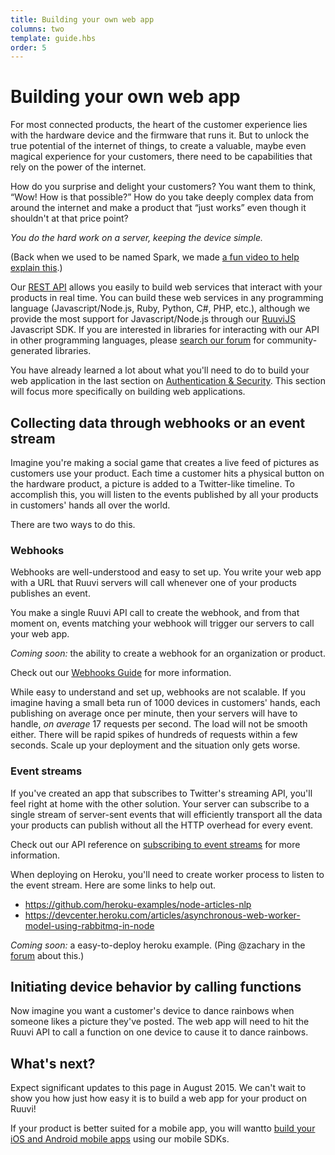 ```yaml
---
title: Building your own web app
columns: two
template: guide.hbs
order: 5
---
```


# Building your own web app

For most connected products, the heart of the customer experience lies with the
hardware device and the firmware that runs it. But to unlock the true potential
of the internet of things, to create a valuable, maybe even magical experience
for your customers, there need to be capabilities that rely on the power of the
internet.

How do you surprise and delight your customers?
You want them to think, “Wow! How is that possible?”
How do you take deeply complex data from around the internet and make a product
that “just works” even though it shouldn't at that price point?

_You do the hard work on a server, keeping the device simple._

(Back when we used to be named Spark, we made
[a fun video to help explain this](https://vimeo.com/100195659).)

Our [REST API](/reference/api/) allows you easily to
build web services that interact with your products in real time. You can
build these web services in any programming language (Javascript/Node.js,
Ruby, Python, C#, PHP, etc.), although we provide the most support for
Javascript/Node.js through our [RuuviJS](/reference/javascript/) Javascript
SDK. If you are interested in libraries for interacting with our API in other
programming languages, please [search our forum](https://community.ruuvi.io)
for community-generated libraries.

You have already learned a lot about what you'll need to do to build your web
application in the last section on [Authentication &
Security](/guide/how-to-build-a-product/authentication/). This section will
focus more specifically on building web applications.

## Collecting data through webhooks or an event stream

Imagine you're making a social game that creates a live feed of pictures as
customers use your product. Each time a customer hits a physical button on the
hardware product, a picture is added to a Twitter-like timeline.
To accomplish this, you will listen to the events published by all your products
in customers' hands all over the world.

There are two ways to do this.

### Webhooks

Webhooks are well-understood and easy to set up. You write your web app with a
URL that Ruuvi servers will call whenever one of your products publishes an
event.

You make a single Ruuvi API call to create the webhook, and from that moment
on, events matching your webhook will trigger our servers to call your web app.

*Coming soon:* the ability to create a webhook for an organization or product.

Check out our [Webhooks Guide](/guide/tools-and-features/webhooks/) for more
information.

While easy to understand and set up, webhooks are not scalable. If you imagine
having a small beta run of 1000 devices in customers' hands, each publishing on
average once per minute, then your servers will have to handle, _on average_ 17
requests per second. The load will not be smooth either. There will be rapid
spikes of hundreds of requests within a few seconds. Scale up your deployment
and the situation only gets worse.

### Event streams

If you've created an app that subscribes to Twitter's streaming API, you'll feel
right at home with the other solution. Your server can subscribe to a single
stream of server-sent events that will efficiently transport all the data your
products can publish without all the HTTP overhead for every event.

Check out our API reference on
[subscribing to event streams](/reference/api/#subscribing-to-events)
for more information.

When deploying on Heroku, you'll need to create worker process to listen to the
event stream. Here are some links to help out.

- https://github.com/heroku-examples/node-articles-nlp
- https://devcenter.heroku.com/articles/asynchronous-web-worker-model-using-rabbitmq-in-node

*Coming soon:* a easy-to-deploy heroku example.
(Ping @zachary in the [forum](https://community.ruuvi.io/) about this.)


## Initiating device behavior by calling functions

Now imagine you want a customer's device to dance rainbows when someone likes a
picture they've posted. The web app will need to hit the Ruuvi API to call a
function on one device to cause it to dance rainbows.

## What's next?

Expect significant updates to this page in August 2015. We can't wait to show
you how just how easy it is to build a web app for your product on Ruuvi!

If your product is better suited for a mobile app, you will wantto
[build your iOS and Android mobile apps](/guide/how-to-build-a-product/mobile-app/)
using our mobile SDKs.
